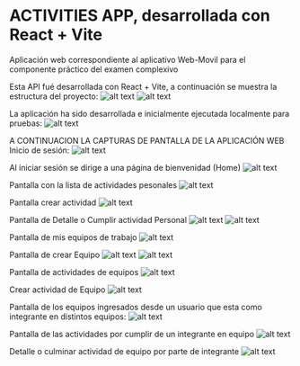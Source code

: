 # ACTIVITIES APP, desarrollada con React + Vite
Aplicación web correspondiente al aplicativo Web-Movil para el componente práctico del examen complexivo

Esta API fué desarrollada con  React + Vite, a continuación se muestra la estructura del proyecto:
![alt text](https://github.com/CarlosSebastianCarvajal/activities-app-web/blob/main/capturas/Estructura1.PNG)
![alt text](https://github.com/CarlosSebastianCarvajal/activities-app-web/blob/main/capturas/Estructura2.PNG)

La aplicación ha sido desarrollada e inicialmente ejecutada localmente para pruebas:
![alt text](https://github.com/CarlosSebastianCarvajal/activities-app-web/blob/main/capturas/DesarrolloEjecucionLocal.PNG)

A CONTINUACION LA CAPTURAS DE PANTALLA DE LA APLICACIÓN WEB
Inicio de sesión:
![alt text](https://github.com/CarlosSebastianCarvajal/activities-app-web/blob/main/capturas/app-iniciosesion.PNG)

Al iniciar sesión se dirige a una página de bienvenidad (Home)
![alt text](https://github.com/CarlosSebastianCarvajal/activities-app-web/blob/main/capturas/app-home.PNG)

Pantalla con la lista de actividades pesonales
![alt text](https://github.com/CarlosSebastianCarvajal/activities-app-web/blob/main/capturas/app-mis-actividades.PNG)

Pantalla crear actividad
![alt text](https://github.com/CarlosSebastianCarvajal/activities-app-web/blob/main/capturas/app-crear-actividad.PNG)

Pantalla de Detalle o Cumplir actividad Personal
![alt text](https://github.com/CarlosSebastianCarvajal/activities-app-web/blob/main/capturas/app-miactividad-detalle.culminar-1.PNG)
![alt text](https://github.com/CarlosSebastianCarvajal/activities-app-web/blob/main/capturas/app-miactividad-detalle.culminar-2.PNG)

Pantalla de mis equipos de trabajo
![alt text](https://github.com/CarlosSebastianCarvajal/activities-app-web/blob/main/capturas/app-mis-equipos.PNG)

Pantalla de crear Equipo
![alt text](https://github.com/CarlosSebastianCarvajal/activities-app-web/blob/main/capturas/app-crear-equipo-1.PNG)
![alt text](https://github.com/CarlosSebastianCarvajal/activities-app-web/blob/main/capturas/app-crear-equipo-2.PNG)

Pantalla de actividades de equipos
![alt text](https://github.com/CarlosSebastianCarvajal/activities-app-web/blob/main/capturas/app-equipo-actividades.PNG)

Crear actividad de Equipo
![alt text](https://github.com/CarlosSebastianCarvajal/activities-app-web/blob/main/capturas/app-crear-actividad-grupo.PNG)

Pantalla de los equipos ingresados desde un usuario que esta como integrante en distintos equipos:
![alt text](https://github.com/CarlosSebastianCarvajal/activities-app-web/blob/main/capturas/app-cumplimiento-equipo.PNG)

Pantalla de las actividades por cumplir de un integrante en equipo
![alt text](https://github.com/CarlosSebastianCarvajal/activities-app-web/blob/main/capturas/app-cumplimiento-equipo-actividades.PNG)

Detalle o culminar actividad de equipo por parte de integrante
![alt text](https://github.com/CarlosSebastianCarvajal/activities-app-web/blob/main/capturas/app-cumplimiento-equipo-actividades-detalle.PNG)
